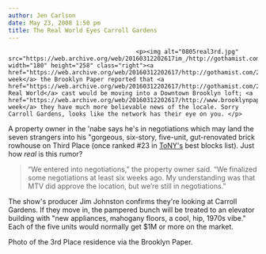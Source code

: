 ```yaml
---
author: Jen Carlson
date: May 23, 2008 1:50 pm
title: The Real World Eyes Carroll Gardens
---
```


	
										<p><img alt="0805real3rd.jpg" src="https://web.archive.org/web/20160312202617im_/http://gothamist.com/attachments/arts_jen/0805real3rd.jpg" width="180" height="258" class="right"><a href="https://web.archive.org/web/20160312202617/http://gothamist.com/2008/05/20/the_real_world_2.php">Last week</a> the Brooklyn Paper reported that <a href="https://web.archive.org/web/20160312202617/http://gothamist.com/2008/05/13/real_world_broo.php">MTV&apos;s Real World</a> cast would be moving into a Downtown Brooklyn loft; <a href="https://web.archive.org/web/20160312202617/http://www.brooklynpaper.com/stories/31/21/31_21_gardens_man_claims_hell.html">this week</a> they have much more believable news of the locale. Sorry Carroll Gardens, looks like the network has their eye on you. </p>

<p>A property owner in the &apos;nabe says he&apos;s in negotiations which may land the seven strangers into his &quot;gorgeous, six-story, five-unit, gut-renovated brick rowhouse on Third Place (once ranked #23 in <a href="https://web.archive.org/web/20160312202617/http://www.timeout.com/newyork/articles/features/4107/the-rankings-21-30">ToNY&apos;s</a> best blocks list). Just how <em>real</em> is this rumor?</p><blockquote>&#x201C;We entered into negotiations,&#x201D; the property owner said. &#x201C;We finalized some negotiations at least six weeks ago. My understanding was that MTV did approve the location, but we&#x2019;re still in negotiations.&#x201D;</blockquote>The show&apos;s producer Jim Johnston confirms they&apos;re looking at Carroll Gardens. If they move in, the pampered bunch will be treated to an elevator building with &quot;new appliances, mahogany floors, a cool, hip, 1970s vibe.&quot; Each of the five units would normally get $1M or more on the market. <p></p>

<p><span class="photo_caption">Photo of the 3rd Place residence via the Brooklyn Paper.</span></p>					
										
									
				